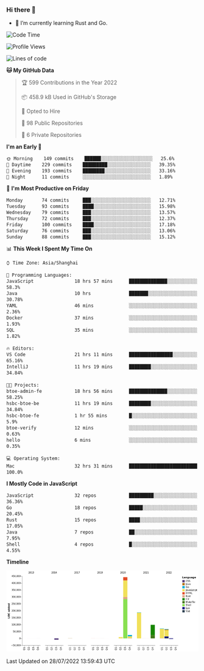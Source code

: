 ### Hi there 👋

- 🌱 I’m currently learning Rust and Go.

<!--START_SECTION:waka-->
![Code Time](http://img.shields.io/badge/Code%20Time-629%20hrs%2047%20mins-blue)

![Profile Views](http://img.shields.io/badge/Profile%20Views-0-blue)

![Lines of code](https://img.shields.io/badge/From%20Hello%20World%20I%27ve%20Written-895%20Thousand%20lines%20of%20code-blue)

**🐱 My GitHub Data** 

> 🏆 599 Contributions in the Year 2022
 > 
> 📦 458.9 kB Used in GitHub's Storage 
 > 
> 💼 Opted to Hire
 > 
> 📜 98 Public Repositories 
 > 
> 🔑 6 Private Repositories  
 > 
**I'm an Early 🐤** 

```text
🌞 Morning    149 commits    ██████░░░░░░░░░░░░░░░░░░░   25.6% 
🌆 Daytime    229 commits    █████████░░░░░░░░░░░░░░░░   39.35% 
🌃 Evening    193 commits    ████████░░░░░░░░░░░░░░░░░   33.16% 
🌙 Night      11 commits     ░░░░░░░░░░░░░░░░░░░░░░░░░   1.89%

```
📅 **I'm Most Productive on Friday** 

```text
Monday       74 commits     ███░░░░░░░░░░░░░░░░░░░░░░   12.71% 
Tuesday      93 commits     ████░░░░░░░░░░░░░░░░░░░░░   15.98% 
Wednesday    79 commits     ███░░░░░░░░░░░░░░░░░░░░░░   13.57% 
Thursday     72 commits     ███░░░░░░░░░░░░░░░░░░░░░░   12.37% 
Friday       100 commits    ████░░░░░░░░░░░░░░░░░░░░░   17.18% 
Saturday     76 commits     ███░░░░░░░░░░░░░░░░░░░░░░   13.06% 
Sunday       88 commits     ███░░░░░░░░░░░░░░░░░░░░░░   15.12%

```


📊 **This Week I Spent My Time On** 

```text
⌚︎ Time Zone: Asia/Shanghai

💬 Programming Languages: 
JavaScript               18 hrs 57 mins      ██████████████░░░░░░░░░░░   58.3% 
Java                     10 hrs              ███████░░░░░░░░░░░░░░░░░░   30.78% 
YAML                     46 mins             ░░░░░░░░░░░░░░░░░░░░░░░░░   2.36% 
Docker                   37 mins             ░░░░░░░░░░░░░░░░░░░░░░░░░   1.93% 
SQL                      35 mins             ░░░░░░░░░░░░░░░░░░░░░░░░░   1.82%

🔥 Editors: 
VS Code                  21 hrs 11 mins      ████████████████░░░░░░░░░   65.16% 
IntelliJ                 11 hrs 19 mins      ████████░░░░░░░░░░░░░░░░░   34.84%

🐱‍💻 Projects: 
btoe-admin-fe            18 hrs 56 mins      ██████████████░░░░░░░░░░░   58.25% 
hsbc-btoe-be             11 hrs 19 mins      ████████░░░░░░░░░░░░░░░░░   34.84% 
hsbc-btoe-fe             1 hr 55 mins        █░░░░░░░░░░░░░░░░░░░░░░░░   5.9% 
btoe-verify              12 mins             ░░░░░░░░░░░░░░░░░░░░░░░░░   0.63% 
hello                    6 mins              ░░░░░░░░░░░░░░░░░░░░░░░░░   0.35%

💻 Operating System: 
Mac                      32 hrs 31 mins      █████████████████████████   100.0%

```

**I Mostly Code in JavaScript** 

```text
JavaScript               32 repos            █████████░░░░░░░░░░░░░░░░   36.36% 
Go                       18 repos            █████░░░░░░░░░░░░░░░░░░░░   20.45% 
Rust                     15 repos            ████░░░░░░░░░░░░░░░░░░░░░   17.05% 
Java                     7 repos             ██░░░░░░░░░░░░░░░░░░░░░░░   7.95% 
Shell                    4 repos             █░░░░░░░░░░░░░░░░░░░░░░░░   4.55%

```


**Timeline**

![Chart not found](https://raw.githubusercontent.com/elton/elton/main/charts/bar_graph.png) 


 Last Updated on 28/07/2022 13:59:43 UTC
<!--END_SECTION:waka-->

<!--
**elton/elton** is a ✨ _special_ ✨ repository because its `README.md` (this file) appears on your GitHub profile.

Here are some ideas to get you started:

- 🔭 I’m currently working on ...
- 🌱 I’m currently learning ...
- 👯 I’m looking to collaborate on ...
- 🤔 I’m looking for help with ...
- 💬 Ask me about ...
- 📫 How to reach me: ...
- 😄 Pronouns: ...
- ⚡ Fun fact: ...
-->
